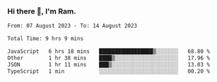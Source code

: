### Hi there 👋, I'm Ram.

<!--START_SECTION:waka-->

```txt
From: 07 August 2023 - To: 14 August 2023

Total Time: 9 hrs 9 mins

JavaScript   6 hrs 18 mins   █████████████████▒░░░░░░░   68.80 %
Other        1 hr 38 mins    ████▒░░░░░░░░░░░░░░░░░░░░   17.96 %
JSON         1 hr 11 mins    ███▒░░░░░░░░░░░░░░░░░░░░░   13.03 %
TypeScript   1 min           ░░░░░░░░░░░░░░░░░░░░░░░░░   00.20 %
```

<!--END_SECTION:waka-->
